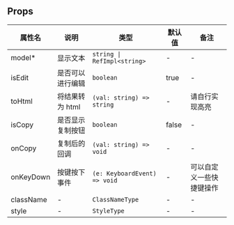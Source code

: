 
## Props

| 属性名 | 说明 | 类型 | 默认值 | 备注 |
| --- | --- | --- | --- | --- |
| model* | 显示文本 | `string \| RefImpl<string>` | - | - |
| isEdit | 是否可以进行编辑 | `boolean` | true | - |
| toHtml | 将结果转为 html | `(val: string) => string` | - | 请自行实现高亮 |
| isCopy | 是否显示复制按钮 | `boolean` | false | - |
| onCopy | 复制后的回调 | `(val: string) => void` | - | - |
| onKeyDown | 按键按下事件 | `(e: KeyboardEvent) => void` | - | 可以自定义一些快捷键操作 |
| className | - | `ClassNameType` | - | - |
| style | - | `StyleType` | - | - |
